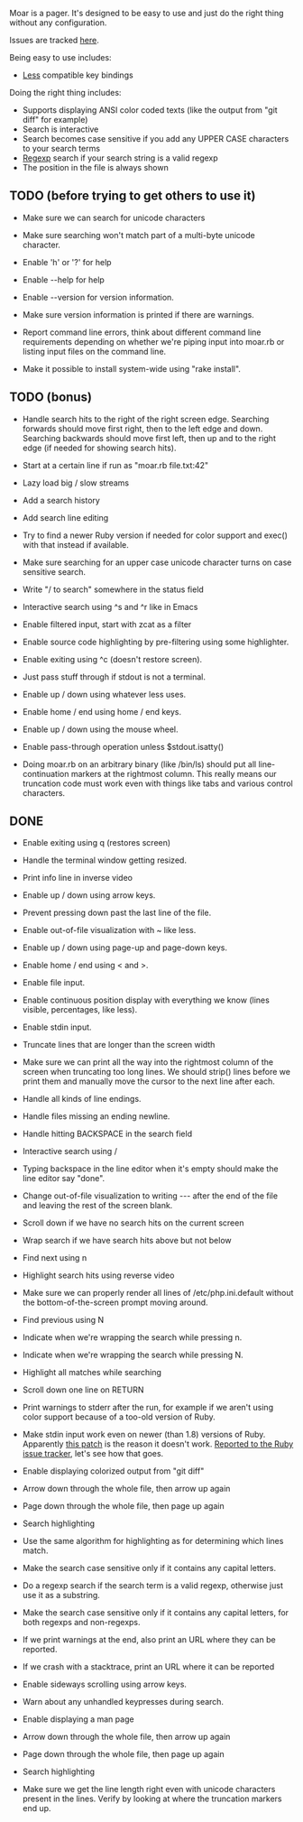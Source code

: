 Moar is a pager.  It's designed to be easy to use and just do the
right thing without any configuration.

Issues are tracked [here](https://github.com/walles/moar/issues).

Being easy to use includes:

* [Less](http://www.greenwoodsoftware.com/less/) compatible key
  bindings

Doing the right thing includes:

* Supports displaying ANSI color coded texts (like the output from
  "git diff" for example)
* Search is interactive
* Search becomes case sensitive if you add any UPPER CASE characters
  to your search terms
* [Regexp](http://en.wikipedia.org/wiki/Regular_expression#Basic_concepts)
  search if your search string is a valid regexp
* The position in the file is always shown


TODO (before trying to get others to use it)
--------------------------------------------
* Make sure we can search for unicode characters

* Make sure searching won't match part of a multi-byte unicode
  character.

* Enable 'h' or '?' for help

* Enable --help for help

* Enable --version for version information.

* Make sure version information is printed if there are warnings.

* Report command line errors, think about different command line
  requirements depending on whether we're piping input into moar.rb or
  listing input files on the command line.

* Make it possible to install system-wide using "rake install".


TODO (bonus)
------------
* Handle search hits to the right of the right screen edge. Searching
  forwards should move first right, then to the left edge and
  down. Searching backwards should move first left, then up and to the
  right edge (if needed for showing search hits).

* Start at a certain line if run as "moar.rb file.txt:42"

* Lazy load big / slow streams

* Add a search history

* Add search line editing

* Try to find a newer Ruby version if needed for color support and
  exec() with that instead if available.

* Make sure searching for an upper case unicode character turns on
  case sensitive search.

* Write "/ to search" somewhere in the status field

* Interactive search using ^s and ^r like in Emacs

* Enable filtered input, start with zcat as a filter

* Enable source code highlighting by pre-filtering using some
  highlighter.

* Enable exiting using ^c (doesn't restore screen).

* Just pass stuff through if stdout is not a terminal.

* Enable up / down using whatever less uses.

* Enable home / end using home / end keys.

* Enable up / down using the mouse wheel.

* Enable pass-through operation unless $stdout.isatty()

* Doing moar.rb on an arbitrary binary (like /bin/ls) should put all
  line-continuation markers at the rightmost column.  This really
  means our truncation code must work even with things like tabs and
  various control characters.


DONE
----
* Enable exiting using q (restores screen)

* Handle the terminal window getting resized.

* Print info line in inverse video

* Enable up / down using arrow keys.

* Prevent pressing down past the last line of the file.

* Enable out-of-file visualization with ~ like less.

* Enable up / down using page-up and page-down keys.

* Enable home / end using < and >.

* Enable file input.

* Enable continuous position display with everything we know (lines
  visible, percentages, like less).

* Enable stdin input.

* Truncate lines that are longer than the screen width

* Make sure we can print all the way into the rightmost column of the
  screen when truncating too long lines.  We should strip() lines
  before we print them and manually move the cursor to the next line
  after each.

* Handle all kinds of line endings.

* Handle files missing an ending newline.

* Handle hitting BACKSPACE in the search field

* Interactive search using /

* Typing backspace in the line editor when it's empty should make the
  line editor say "done".

* Change out-of-file visualization to writing --- after the end of the
  file and leaving the rest of the screen blank.

* Scroll down if we have no search hits on the current screen

* Wrap search if we have search hits above but not below

* Find next using n

* Highlight search hits using reverse video

* Make sure we can properly render all lines of /etc/php.ini.default
  without the bottom-of-the-screen prompt moving around.

* Find previous using N

* Indicate when we're wrapping the search while pressing n.

* Indicate when we're wrapping the search while pressing N.

* Highlight all matches while searching

* Scroll down one line on RETURN

* Print warnings to stderr after the run, for example if we aren't
  using color support because of a too-old version of Ruby.

* Make stdin input work even on newer (than 1.8) versions of
  Ruby. Apparently
  [this patch](http://svn.ruby-lang.org/cgi-bin/viewvc.cgi/trunk/io.c?r1=7641&r2=7649&diff_format=h)
  is the reason it doesn't
  work. [Reported to the Ruby issue tracker](https://bugs.ruby-lang.org/issues/9067),
  let's see how that goes.

* Enable displaying colorized output from "git diff"
 * Arrow down through the whole file, then arrow up again
 * Page down through the whole file, then page up again
 * Search highlighting

* Use the same algorithm for highlighting as for determining which
  lines match.

* Make the search case sensitive only if it contains any capital
  letters.

* Do a regexp search if the search term is a valid regexp, otherwise
  just use it as a substring.

* Make the search case sensitive only if it contains any capital
  letters, for both regexps and non-regexps.

* If we print warnings at the end, also print an URL where they can be
  reported.

* If we crash with a stacktrace, print an URL where it can be reported

* Enable sideways scrolling using arrow keys.

* Warn about any unhandled keypresses during search.

* Enable displaying a man page
 * Arrow down through the whole file, then arrow up again
 * Page down through the whole file, then page up again
 * Search highlighting

* Make sure we get the line length right even with unicode characters
  present in the lines.  Verify by looking at where the truncation
  markers end up.
